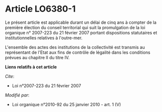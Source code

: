 # Article LO6380-1

Le présent article est applicable durant un délai de cinq ans à compter de la première élection du conseil territorial qui
suit la promulgation de la loi organique n° 2007-223 du 21 février 2007 portant dispositions statutaires et institutionnelles
relatives à l'outre-mer.

L'ensemble des actes des institutions de la collectivité est transmis au représentant de l'Etat aux fins de contrôle de
légalité dans les conditions prévues au chapitre II du titre IV.

**Liens relatifs à cet article**

_Cite_:

  - Loi n°2007-223 du 21 février 2007

_Modifié par_:

  - Loi organique n°2010-92 du 25 janvier 2010 - art. 1 (V)
